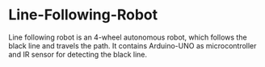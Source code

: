 # Line-Following-Robot
Line following robot is an 4-wheel autonomous robot, which follows the black line and travels the path. It contains Arduino-UNO as microcontroller and IR sensor for detecting the black line. 
